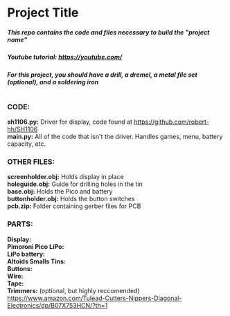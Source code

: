 # **Project Title**
##### This repo contains the code and files necessary to build the "***project name***" <br/>
##### Youtube tutorial: https://youtube.com/ <br/>
##### For this project, you should have a drill, a dremel, a metal file set (optional), and a soldering iron <br/>
#

### **CODE:**<br/>
**sh1106.py:** Driver for display, code found at https://github.com/robert-hh/SH1106 <br/>
**main.py:** All of the code that isn't the driver. Handles games, menu, battery capacity, etc. <br/>

### **OTHER FILES:** <br/>
**screenholder.obj:** Holds display in place <br/>
**holeguide.obj:** Guide for drilling holes in the tin <br/>
**base.obj:** Holds the Pico and battery <br/>
**buttonholder.obj:** Holds the button switches <br/>
**pcb.zip:** Folder containing gerber files for PCB <br/>

### **PARTS:** <br/>
**Display:** <br/>
**Pimoroni Pico LiPo:** <br/>
**LiPo battery:** <br/>
**Altoids Smalls Tins:** <br/>
**Buttons:** <br/>
**Wire:** <br/>
**Tape:** <br/>
**Trimmers:** (optional, but highly reccomended) https://www.amazon.com/Tulead-Cutters-Nippers-Diagonal-Electronics/dp/B07X753HCN/?th=1 <br/>
